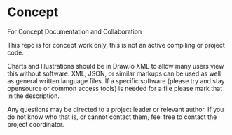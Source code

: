 # Concept
For Concept Documentation and Collaboration

This repo is for concept work only, this is not an active compiling or project code.

Charts and Illustrations should be in Draw.io XML to allow many users view this without software.
XML, JSON, or similar markups can be used as well as general written language files. If a specific software (please try and stay opensource or common access tools) is needed for a file please mark that in the description.

Any questions may be directed to a project leader or relevant author. If you do not know who that is, or cannot contact them, feel free to contact the project coordinator.
